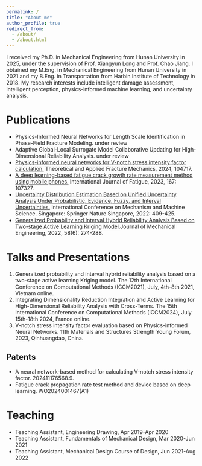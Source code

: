 ```yaml
---
permalink: /
title: "About me"
author_profile: true
redirect_from: 
  - /about/
  - /about.html
---
```


I received my Ph.D. in Mechanical Engineering from Hunan University in 2025, under the supervision of Prof. Xiangyun Long and Prof. Chao Jiang. I obtained my M.Eng. in Mechanical Engineering from Hunan University in 2021 and my B.Eng. in Transportation from Harbin Institute of Technology in 2018. My research interests include intelligent damage assessment, intelligent perception, physics-informed machine learning, and uncertainty analysis.

Publications
======
- Physics-Informed Neural Networks for Length Scale Identification in Phase-Field Fracture Modeling. under review
- Adaptive Global-Local Surrogate Model Collaborative Updating for High-Dimensional Reliability Analysis. under review
- [Physics-informed neural networks for V-notch stress intensity factor calculation.](https://www.sciencedirect.com/science/article/pii/S0142112322005771) Theoretical and Applied Fracture Mechanics, 2024, 104717. 
- [A deep learning-based fatigue crack growth rate measurement method using mobile phones.](https://www.sciencedirect.com/science/article/abs/pii/S0167844224004671) International Journal of Fatigue, 2023, 167: 107327.
- [Uncertainty Distribution Estimation Based on Unified Uncertainty Analysis Under Probabilistic, Evidence, Fuzzy, and Interval Uncertainties.](https://link.springer.com/chapter/10.1007/978-981-19-9398-5_23) International Conference on Mechanism and Machine Science. Singapore: Springer Nature Singapore, 2022: 409-425.
- [Generalized Probability and Interval Hybrid Reliability Analysis Based on Two-stage Active Learning Kriging Model.](https://qikan.cmes.org/jxgcxb/CN/10.3901/JME.2022.06.274)Journal of Mechanical Engineering, 2022, 58(6): 274-288.
  
Talks and Presentations
======
1. Generalized probability and interval hybrid reliability analysis based on a two-stage active learning Kriging model. The 12th International Conference on Computational Methods (ICCM2021), July, 4th-8th 2021, Vietnam online.
2. Integrating Dimensionality Reduction Integration and Active Learning for High-Dimensional Reliability Analysis with Cross-Terms. The 15th International Conference on Computational Methods (ICCM2024), July 15th-18th 2024, France online.
3. V-notch stress intensity factor evaluation based on Physics-informed Neural Networks. 11th Materials and Structures Strength Young Forum, 2023, Qinhuangdao, China.

 Patents
------
- A neural network-based method for calculating V-notch stress intensity factor. 202411176568.9.
- Fatigue crack propagation rate test method and device based on deep learning. WO2024001467(A1)

Teaching
======
- Teaching Assistant, Engineering Drawing, Apr 2019-Apr 2020
- Teaching Assistant, Fundamentals of Mechanical Design, Mar 2020-Jun 2021
- Teaching Assistant, Mechanical Design Course of Design, Jun 2021-Aug 2022


